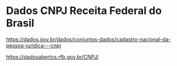 # Dados CNPJ Receita Federal do Brasil

https://dados.gov.br/dados/conjuntos-dados/cadastro-nacional-da-pessoa-juridica---cnpj

https://dadosabertos.rfb.gov.br/CNPJ/
